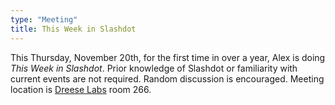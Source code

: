 ```yaml
---
type: "Meeting"
title: This Week in Slashdot
---
```

This Thursday, November 20th, for the first time in over a year, Alex is doing
*This Week in Slashdot*. Prior knowledge of Slashdot or familiarity with current
events are not required. Random discussion is encouraged. Meeting location is
[Dreese Labs](http://www.osu.edu/map/building.php?building=279) room 266.
